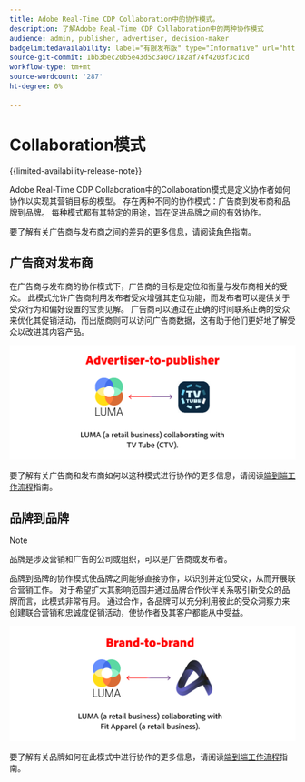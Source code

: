 ```yaml
---
title: Adobe Real-Time CDP Collaboration中的协作模式。
description: 了解Adobe Real-Time CDP Collaboration中的两种协作模式
audience: admin, publisher, advertiser, decision-maker
badgelimitedavailability: label="有限发布版" type="Informative" url="https://helpx.adobe.com/legal/product-descriptions/real-time-customer-data-platform-collaboration.html newtab=true"
source-git-commit: 1bb3bec20b5e43d5c3a0c7182af74f4203f3c1cd
workflow-type: tm+mt
source-wordcount: '287'
ht-degree: 0%

---
```


# Collaboration模式

{{limited-availability-release-note}}

Adobe Real-Time CDP Collaboration中的Collaboration模式是定义协作者如何协作以实现其营销目标的模型。 存在两种不同的协作模式：广告商到发布商和品牌到品牌。 每种模式都有其特定的用途，旨在促进品牌之间的有效协作。

要了解有关广告商与发布商之间的差异的更多信息，请阅读[角色](/help/guide/overview/roles.md)指南。

## 广告商对发布商

在广告商与发布商的协作模式下，广告商的目标是定位和衡量与发布商相关的受众。 此模式允许广告商利用发布者受众增强其定位功能，而发布者可以提供关于受众行为和偏好设置的宝贵见解。 广告商可以通过在正确的时间联系正确的受众来优化其促销活动，而出版商则可以访问广告商数据，这有助于他们更好地了解受众以改进其内容产品。

![广告商与发布商协作示例。](/help/assets/overview/advertiser-to-publisher.png)

要了解有关广告商和发布商如何以这种模式进行协作的更多信息，请阅读[端到端工作流程](/help/guide/overview/end-to-end-workflow.md)指南。

## 品牌到品牌

>[!NOTE]
>
>品牌是涉及营销和广告的公司或组织，可以是广告商或发布者。

品牌到品牌的协作模式使品牌之间能够直接协作，以识别并定位受众，从而开展联合营销工作。 对于希望扩大其影响范围并通过品牌合作伙伴关系吸引新受众的品牌而言，此模式非常有用。 通过合作，各品牌可以充分利用彼此的受众洞察力来创建联合营销和忠诚度促销活动，使协作者及其客户都能从中受益。

![品牌到品牌协作示例。](/help/assets/overview/brand-to-brand.png)

要了解有关品牌如何在此模式中进行协作的更多信息，请阅读[端到端工作流程](/help/guide/overview/end-to-end-workflow.md)指南。
